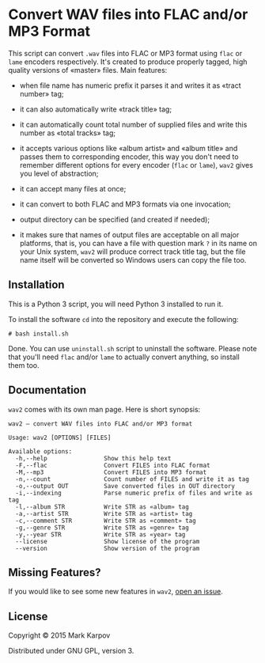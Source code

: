 # Convert WAV files into FLAC and/or MP3 Format

This script can convert `.wav` files into FLAC or MP3 format using `flac` or
`lame` encoders respectively. It's created to produce properly tagged, high
quality versions of «master» files. Main features:

* when file name has numeric prefix it parses it and writes it as «tract
  number» tag;

* it can also automatically write «track title» tag;

* it can automatically count total number of supplied files and write this
  number as «total tracks» tag;

* it accepts various options like «album artist» and «album title» and
  passes them to corresponding encoder, this way you don't need to remember
  different options for every encoder (`flac` or `lame`), `wav2` gives you
  level of abstraction;

* it can accept many files at once;

* it can convert to both FLAC and MP3 formats via one invocation;

* output directory can be specified (and created if needed);

* it makes sure that names of output files are acceptable on all major
  platforms, that is, you can have a file with question mark `?` in its name
  on your Unix system, `wav2` will produce correct track title tag, but the
  file name itself will be converted so Windows users can copy the file too.

## Installation

This is a Python 3 script, you will need Python 3 installed to run it.

To install the software `cd` into the repository and execute the following:

```
# bash install.sh
```

Done. You can use `uninstall.sh` script to uninstall the software. Please
note that you'll need `flac` and/or `lame` to actually convert anything, so
install them too.

## Documentation

`wav2` comes with its own man page. Here is short synopsis:

```
wav2 — convert WAV files into FLAC and/or MP3 format

Usage: wav2 [OPTIONS] [FILES]

Available options:
  -h,--help                Show this help text
  -F,--flac                Convert FILES into FLAC format
  -M,--mp3                 Convert FILES into MP3 format
  -n,--count               Count number of FILES and write it as tag
  -o,--output OUT          Save converted files in OUT directory
  -i,--indexing            Parse numeric prefix of files and write as tag
  -l,--album STR           Write STR as «album» tag
  -a,--artist STR          Write STR as «artist» tag
  -c,--comment STR         Write STR as «comment» tag
  -g,--genre STR           Write STR as «genre» tag
  -y,--year STR            Write STR as «year» tag
  --license                Show license of the program
  --version                Show version of the program
```

## Missing Features?

If you would like to see some new features in `wav2`,
[open an issue](https://github.com/mrkkrp/wav2/issues).

## License

Copyright © 2015 Mark Karpov

Distributed under GNU GPL, version 3.
